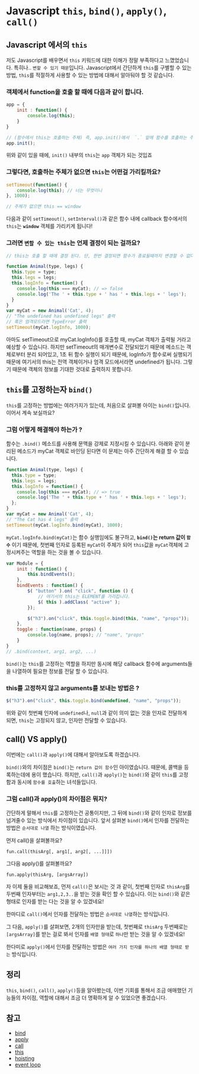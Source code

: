 # Javascript `this`, `bind()`, `apply()`, `call()`

## Javascript 에서의 `this`

저도 Javascript를 배우면서 `this` 키워드에 대한 이해가 정말 부족하다고 느꼈었습니다. 특히나.. `변할 수 있기 때문`입니다.
Javascript에서 간단하게 `this`를 구별할 수 있는 방법, `this`를 적절하게 사용할 수 있는 방법에 대해서 알아둬야 할 것 같습니다.

### 객체에서 function을 호출 할 때에 다음과 같이 합니다.

```javascript 
app = { 
    init : function() {
        console.log(this);
    }
}

// (함수에서 this는 호출하는 주체) 즉, app.init()에서  `.` 앞에 함수를 호출하는 주체가 되는 것이 `this` 대상입니다. 
app.init();
```

위와 같이 있을 때에, `init()` 내부의 `this`는 `app` 객체가 되는 것입죠

### 그렇다면, 호출하는 주체가 없으면 `this`는 어떤걸 가리킬까요?

```javascript
setTimeout(function() {
    console.log(this); // 너는 무엇이니
}, 1000);

// 주체가 없으면 this == window
```

다음과 같이 `setTimeout()`, `setInterval()`과 같은 함수 내에 callback 함수에서의 `this`는 **`window`** 객체를 가리키게 됩니다!

### 그러면 `변할 수 있는 this`는 언제 결정이 되는 걸까요?

```javascript
// this는 호출 할 때에 결정 된다. 단, 한번 결정되면 함수가 종료될때까지 변경할 수 없다!

function Animal(type, legs) {  
  this.type = type;
  this.legs = legs;  
  this.logInfo = function() {
    console.log(this === myCat); // => false
    console.log('The ' + this.type + ' has ' + this.legs + ' legs');
  }
}
var myCat = new Animal('Cat', 4);  
// "The undefined has undefined legs" 출력
// 혹은 엄격모드라면 TypeError 출력
setTimeout(myCat.logInfo, 1000); 
```

아마도 setTimeout으로 myCat.logInfo()를 호출할 때, myCat 객체가 출력될 거라고 예상할 수 있습니다. 하지만 setTimeout의 매개변수로 전달되었기 때문에 메소드는 객체로부터 분리 되어있고, 1초 뒤 함수 실행이 되기 때문에, logInfo가 함수로써 실행되기 때문에 여기서의 this는 전역 객체이거나 엄격 모드에서라면 undefined가 됩니다.
그렇기 때문에 객체의 정보를 기대한 것대로 출력하지 못합니다.

## `this`를 고정하는자 `bind()`

`this`를 고정하는 방법에는 여러가지가 있는데, 처음으로 살펴볼 아이는 `bind()`입니다. 이어서 계속 보실까요?

### 그럼 어떻게 해결해야 하는가 ?

함수는 `.bind()` 메소드를 사용해 문맥을 강제로 지정시킬 수 있습니다. 아래와 같이 분리된 메소드가 myCat 객체로 바인딩 된다면 이 문제는 아주 간단하게 해결 할 수 있습니다.

```javascript
function Animal(type, legs) {  
  this.type = type;
  this.legs = legs;  
  this.logInfo = function() {
    console.log(this === myCat); // => true
    console.log('The ' + this.type + ' has ' + this.legs + ' legs');
  };
}
var myCat = new Animal('Cat', 4);  
// "The Cat has 4 legs" 출력
setTimeout(myCat.logInfo.bind(myCat), 1000);  
```

`myCat.logInfo.bind(myCat)`는 함수 실행임에도 불구하고, **`bind()`는 return 값이 `함수`** 이기 때문에, 첫번째 인자로 등록된 `myCat`이 주체가 되어 `this`값을 `myCat`객체에 고정시켜주는 역할을 하는 것을 볼 수 있습니다.


```javascript
var Module = {
    init : function() {
        this.bindEvents();
    },
    bindEvents : function() {
        $( "button" ).on( "click", function () {
            // 여기서의 this는 ELEMENT를 가리킵니다.
            $( this ).addClass( "active" );
        });

        $("h3").on("click", this.toggle.bind(this, "name", "props"));
    },
    toggle : function(name, props) {
        console.log(name, props); // "name", "props"
    }
}
// .bind(context, arg1, arg2, ...)

```

`bind()`는 `this`를 고정하는 역할을 하지만 동시에 해당 callback 함수에 arguments들을 나열하여 필요한 정보를 전달 할 수 있습니다.

### this를 고정하지 않고 arguments를 보내는 방법은 ?

```javascript
$("h3").on("click", this.toggle.bind(undefined, "name", "props"));
```

위와 같이 첫번째 인자에 `undefined`나, `null`과 같이 의미 없는 것을 인자로 전달하게 되면, `this`는 고정되지 않고, 인자만 전달할 수 있습니다.


## call() VS apply()

이번에는 `call()`과 `apply()`에 대해서 알아보도록 하겠습니다.

`bind()`와의 차이점은 `bind()`는 `return 값이 함수`인 아이였습니다. 때문에, 콜백을 등록하는데에 용이 했습니다.
하지만, `call()`과 `apply()`는 `bind()`와 같이 `this`를 고정 함과 동시에 `함수를 호출`하는 녀석들입니다.

### 그럼 call()과 apply()의 차이점은 뭐지?

간단하게 말해서 `this`를 고정하는건 공통이지만, 그 뒤에 `bind()`와 같이 인자로 정보를 넘겨줄수 있는 방식에서 차이점이 있습니다. 앞서 살펴본 `bind()`에서 인자를 전달하는 방법은 `순서대로 나열` 하는 방식이였습니다.


먼저 call()을 살펴볼까요?
```
fun.call(thisArg[, arg1[, arg2[, ...]]])
```

그다음 apply()를 살펴볼까요?
```
fun.apply(thisArg, [argsArray])
```

자 이제 둘을 비교해보죠, 먼저 `call()`은 보시는 것 과 같이, 첫번째 인자로 `thisArg`를 두번째 인자부터는 `arg1,2,3..`을 받는 것을 확인 할 수 있습니다. 이는 `bind()`와 같은 형태로 인자를 받는 다는 것을 알 수 있겠네요!

한마디로 `call()`에서 인자를 전달하는 방법은 `순서대로 나열`하는 방식입니다.

그 다음, `apply()`를 살펴보면, 2개의 인자만을 받는데, 첫번째로 `thisArg` 두번째로는 `[argsArray]`를 받는 걸로 봐서 인자를 `배열 형태`로 `하나`만 받는 것을 알 수 있겠네요!

한다미로 `apply()`에서 인자를 전달하는 방법은 `여러 가지 인자를 하나의 배열 형태로 받는` 방식입니다.


## 정리 

`this`, `bind()`, `call()`, `apply()`등을 알아봤는데, 이번 기회를 통해서 조금 애매했던 기능들의 차이점, 역할에 대해서 조금 더 명확하게 알 수 있었으면 좋겠습니다.

## 참고

* [bind](https://developer.mozilla.org/ko/docs/Web/JavaScript/Reference/Global_Objects/Function/bind) 
* [apply](https://developer.mozilla.org/ko/docs/Web/JavaScript/Reference/Global_Objects/Function/apply)
* [call](https://developer.mozilla.org/ko/docs/Web/JavaScript/Reference/Global_Objects/Function/call)
* [this](https://developer.mozilla.org/ko/docs/Web/JavaScript/Reference/Operators/this)
* [hoisting](https://developer.mozilla.org/ko/docs/Glossary/Hoisting)
* [event loop](https://developer.mozilla.org/en-US/docs/Web/JavaScript/EventLoop)